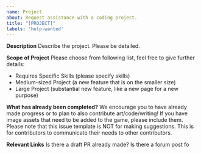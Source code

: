 ```yaml
---
name: Project
about: Request assistance with a coding project.
title: "[PROJECT]"
labels: 'help-wanted'
---
```


**Description**
Describe the project. Please be detailed.


**Scope of Project**
Please choose from following list, feel free to give further details:
- Requires Specific Skills (please specify skills)
- Medium-sized Project (a new feature that is on the smaller size)
- Large Project (substantial new feature, like a new page for a new purpose)


**What has already been completed?**
We encourage you to have already made progress or to plan to also contribute art/code/writing!  If you have image assets that need to be added to the game, please include them.  Please note that this issue template is NOT for making suggestions.  This is for contributors to communicate their needs to other contributors.


**Relevant Links**
Is there a draft PR already made?  Is there a forum post fo